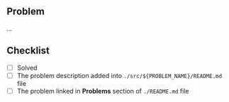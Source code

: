 ## Problem

<!--

Describe the problem, for example:

- [1. Two Sum](https://leetcode.com/problems/two-sum/)

-->

...

## Checklist

- [ ] Solved
- [ ] The problem description added into `./src/${PROBLEM_NAME}/README.md` file
- [ ] The problem linked in **Problems** section of `./README.md` file
